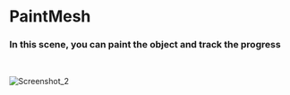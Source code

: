 # PaintMesh

<h3>In this scene, you can paint the object and track the progress</h3><br>

![Screenshot_2](https://user-images.githubusercontent.com/9268751/111200199-8b340280-85d2-11eb-931c-c13b3334daef.png)


